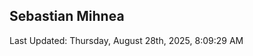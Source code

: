 <h2>Sebastian Mihnea</h2>

<!--RECENT_ACTIVITY:start-->
<!--RECENT_ACTIVITY:end-->
<!--RECENT_ACTIVITY:last_update-->
Last Updated: Thursday, August 28th, 2025, 8:09:29 AM
<!--RECENT_ACTIVITY:last_update_end-->

<!---LOL-STATS-START-HERE--->
<!---LOL-STATS-END-HERE--->
